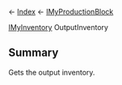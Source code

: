 ← [Index](Api-Index) ← [IMyProductionBlock](Sandbox.ModAPI.Ingame.IMyProductionBlock)

[IMyInventory](VRage.Game.ModAPI.Ingame.IMyInventory) OutputInventory

## Summary

Gets the output inventory.

